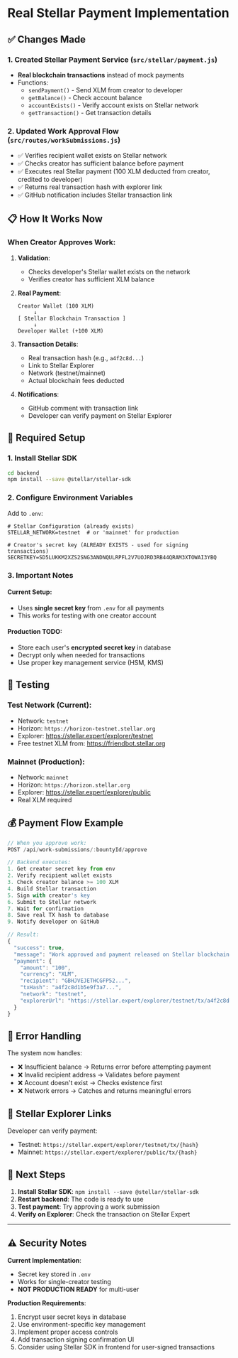 # Real Stellar Payment Implementation

## ✅ Changes Made

### 1. Created Stellar Payment Service (`src/stellar/payment.js`)
- **Real blockchain transactions** instead of mock payments
- Functions:
  - `sendPayment()` - Send XLM from creator to developer
  - `getBalance()` - Check account balance
  - `accountExists()` - Verify account exists on Stellar network
  - `getTransaction()` - Get transaction details

### 2. Updated Work Approval Flow (`src/routes/workSubmissions.js`)
- ✅ Verifies recipient wallet exists on Stellar network
- ✅ Checks creator has sufficient balance before payment
- ✅ Executes real Stellar payment (100 XLM deducted from creator, credited to developer)
- ✅ Returns real transaction hash with explorer link
- ✅ GitHub notification includes Stellar transaction link

## 📋 How It Works Now

### When Creator Approves Work:

1. **Validation**:
   - Checks developer's Stellar wallet exists on the network
   - Verifies creator has sufficient XLM balance

2. **Real Payment**:
   ```
   Creator Wallet (100 XLM) 
        ↓
   [ Stellar Blockchain Transaction ]
        ↓
   Developer Wallet (+100 XLM)
   ```

3. **Transaction Details**:
   - Real transaction hash (e.g., `a4f2c8d...`)
   - Link to Stellar Explorer
   - Network (testnet/mainnet)
   - Actual blockchain fees deducted

4. **Notifications**:
   - GitHub comment with transaction link
   - Developer can verify payment on Stellar Explorer

## 🔧 Required Setup

### 1. Install Stellar SDK
```bash
cd backend
npm install --save @stellar/stellar-sdk
```

### 2. Configure Environment Variables
Add to `.env`:
```env
# Stellar Configuration (already exists)
STELLAR_NETWORK=testnet  # or 'mainnet' for production

# Creator's secret key (ALREADY EXISTS - used for signing transactions)
SECRETKEY=SD5LUKKM2XZS2SNG3ANDNQULRPFL2V7UOJRD3RB44QRAM3XTOWAI3YBQ
```

### 3. Important Notes

#### Current Setup:
- Uses **single secret key** from `.env` for all payments
- This works for testing with one creator account

#### Production TODO:
- Store each user's **encrypted secret key** in database
- Decrypt only when needed for transactions
- Use proper key management service (HSM, KMS)

## 🧪 Testing

### Test Network (Current):
- Network: `testnet`
- Horizon: `https://horizon-testnet.stellar.org`
- Explorer: https://stellar.expert/explorer/testnet
- Free testnet XLM from: https://friendbot.stellar.org

### Mainnet (Production):
- Network: `mainnet`
- Horizon: `https://horizon.stellar.org`
- Explorer: https://stellar.expert/explorer/public
- Real XLM required

## 💰 Payment Flow Example

```javascript
// When you approve work:
POST /api/work-submissions/:bountyId/approve

// Backend executes:
1. Get creator secret key from env
2. Verify recipient wallet exists
3. Check creator balance >= 100 XLM
4. Build Stellar transaction
5. Sign with creator's key
6. Submit to Stellar network
7. Wait for confirmation
8. Save real TX hash to database
9. Notify developer on GitHub

// Result:
{
  "success": true,
  "message": "Work approved and payment released on Stellar blockchain!",
  "payment": {
    "amount": "100",
    "currency": "XLM",
    "recipient": "GBHJVEJETHCGFP52...",
    "txHash": "a4f2c8d1b5e9f3a7...",
    "network": "testnet",
    "explorerUrl": "https://stellar.expert/explorer/testnet/tx/a4f2c8d..."
  }
}
```

## 🚨 Error Handling

The system now handles:
- ❌ Insufficient balance → Returns error before attempting payment
- ❌ Invalid recipient address → Validates before payment
- ❌ Account doesn't exist → Checks existence first
- ❌ Network errors → Catches and returns meaningful errors

## 🔗 Stellar Explorer Links

Developer can verify payment:
- Testnet: `https://stellar.expert/explorer/testnet/tx/{hash}`
- Mainnet: `https://stellar.expert/explorer/public/tx/{hash}`

## 📝 Next Steps

1. **Install Stellar SDK**: `npm install --save @stellar/stellar-sdk`
2. **Restart backend**: The code is ready to use
3. **Test payment**: Try approving a work submission
4. **Verify on Explorer**: Check the transaction on Stellar Expert

---

## ⚠️ Security Notes

**Current Implementation**:
- Secret key stored in `.env`
- Works for single-creator testing
- **NOT PRODUCTION READY** for multi-user

**Production Requirements**:
1. Encrypt user secret keys in database
2. Use environment-specific key management
3. Implement proper access controls
4. Add transaction signing confirmation UI
5. Consider using Stellar SDK in frontend for user-signed transactions

